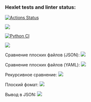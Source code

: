 ### Hexlet tests and linter status:
[![Actions Status](https://github.com/Aatem/python-project-50/workflows/hexlet-check/badge.svg)](https://github.com/Aatem/python-project-50/actions)

<a href="https://codeclimate.com/github/Aatem/python-project-50/maintainability"><img src="https://api.codeclimate.com/v1/badges/7736c7ad7f438ef35207/maintainability" /></a>

[![Python CI](https://github.com/Aatem/python-project-50/actions/workflows/Python%20CI.yml/badge.svg)](https://github.com/Aatem/python-project-50/actions/workflows/Python%20CI.yml)

<a href="https://codeclimate.com/github/Aatem/python-project-50/test_coverage"><img src="https://api.codeclimate.com/v1/badges/7736c7ad7f438ef35207/test_coverage" /></a>

Сравнение плоских файлов (JSON):
<a href="https://asciinema.org/a/FJnMl19o4X4YOITxNmu56SZsS" target="_blank"><img src="https://asciinema.org/a/FJnMl19o4X4YOITxNmu56SZsS.svg" /></a>

Сравнение плоских файлов (YAML):
<a href="https://asciinema.org/a/eotrHUpjxBKnXRxp2Vl9e2No3" target="_blank"><img src="https://asciinema.org/a/eotrHUpjxBKnXRxp2Vl9e2No3.svg" /></a>

Рекурсивное сравнение:
<a href="https://asciinema.org/a/JtH8GaWKSzFiDtWmIyxCxiNeZ" target="_blank"><img src="https://asciinema.org/a/JtH8GaWKSzFiDtWmIyxCxiNeZ.svg" /></a>

Плоский фомат:
<a href="https://asciinema.org/a/tZDV5I4nQQH9epeDSRC3Ccxca" target="_blank"><img src="https://asciinema.org/a/tZDV5I4nQQH9epeDSRC3Ccxca.svg" /></a>

Вывод в JSON:
<a href="https://asciinema.org/a/8Xodhk6lb6JfgDT4ox6Ycw03J" target="_blank"><img src="https://asciinema.org/a/8Xodhk6lb6JfgDT4ox6Ycw03J.svg" /></a>